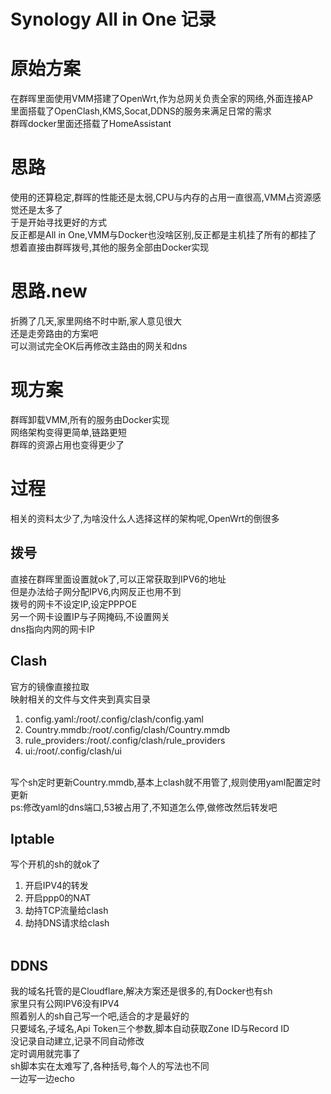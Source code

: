 # Synology All in One 记录<br>
# 原始方案<br>
在群晖里面使用VMM搭建了OpenWrt,作为总网关负责全家的网络,外面连接AP<br>
里面搭载了OpenClash,KMS,Socat,DDNS的服务来满足日常的需求<br>
群晖docker里面还搭载了HomeAssistant<br>
# 思路<br>
使用的还算稳定,群晖的性能还是太弱,CPU与内存的占用一直很高,VMM占资源感觉还是太多了<br>
于是开始寻找更好的方式<br>
反正都是All in One,VMM与Docker也没啥区别,反正都是主机挂了所有的都挂了<br>
想着直接由群晖拨号,其他的服务全部由Docker实现<br>
# 思路.new<br>
折腾了几天,家里网络不时中断,家人意见很大<br>
还是走旁路由的方案吧<br>
可以测试完全OK后再修改主路由的网关和dns<br>
# 现方案<br>
群晖卸载VMM,所有的服务由Docker实现<br>
网络架构变得更简单,链路更短<br>
群晖的资源占用也变得更少了<br>
# 过程<br>
相关的资料太少了,为啥没什么人选择这样的架构呢,OpenWrt的倒很多<br>
## 拨号<br>
直接在群晖里面设置就ok了,可以正常获取到IPV6的地址<br>
但是办法给子网分配IPV6,内网反正也用不到<br>
拨号的网卡不设定IP,设定PPPOE<br>
另一个网卡设置IP与子网掩码,不设置网关<br>
dns指向内网的网卡IP<br>
## Clash<br>
官方的镜像直接拉取<br>
映射相关的文件与文件夹到真实目录<br>
1. config.yaml:/root/.config/clash/config.yaml<br>
2. Country.mmdb:/root/.config/clash/Country.mmdb<br>
3. rule_providers:/root/.config/clash/rule_providers<br>
4. ui:/root/.config/clash/ui<br><br>

写个sh定时更新Country.mmdb,基本上clash就不用管了,规则使用yaml配置定时更新<br>
ps:修改yaml的dns端口,53被占用了,不知道怎么停,做修改然后转发吧<br>
## Iptable<br>
写个开机的sh的就ok了<br>
1. 开启IPV4的转发<br>
2. 开启ppp0的NAT<br>
3. 劫持TCP流量给clash<br>
4. 劫持DNS请求给clash<br><br>

## DDNS<br>
我的域名托管的是Cloudflare,解决方案还是很多的,有Docker也有sh<br>
家里只有公网IPV6没有IPV4<br>
照着别人的sh自己写一个吧,适合的才是最好的<br>
只要域名,子域名,Api Token三个参数,脚本自动获取Zone ID与Record ID<br>
没记录自动建立,记录不同自动修改<br>
定时调用就完事了<br>
sh脚本实在太难写了,各种括号,每个人的写法也不同<br>
一边写一边echo<br>
